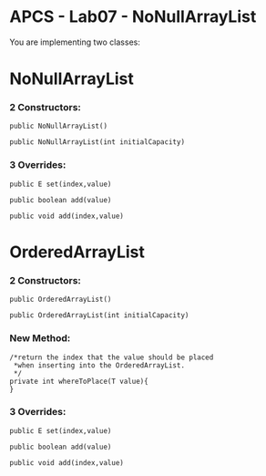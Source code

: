 # APCS - Lab07 - NoNullArrayList
You are implementing two classes:

# NoNullArrayList

### 2 Constructors: 

`public NoNullArrayList()`

`public NoNullArrayList(int initialCapacity)`

### 3 Overrides:

  `public E set(index,value)`
  
  `public boolean add(value)`
  
  `public void add(index,value)`

# OrderedArrayList

### 2 Constructors: 

`public OrderedArrayList()`

`public OrderedArrayList(int initialCapacity)`

### New Method:
  
```
/*return the index that the value should be placed
 *when inserting into the OrderedArrayList.
 */
private int whereToPlace(T value){ 
}
```

### 3 Overrides:

  `public E set(index,value)`
  
  `public boolean add(value)`
  
  `public void add(index,value)`
